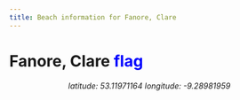 ```yaml
---
title: Beach information for Fanore, Clare
---
```

# Fanore, Clare <span class="material-icons" style="color: blue;">flag</span>

<div align="center"><i>latitude: 53.11971164 longitude: -9.28981959</i></div>